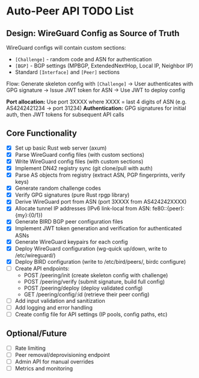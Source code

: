 # Auto-Peer API TODO List

## Design: WireGuard Config as Source of Truth

WireGuard configs will contain custom sections:
- `[Challenge]` - random code and ASN for authentication
- `[BGP]` - BGP settings (MPBGP, ExtendedNextHop, Local IP, Neighbor IP)
- Standard `[Interface]` and `[Peer]` sections

Flow: Generate skeleton config with `[Challenge]` → User authenticates with GPG signature → Issue JWT token for ASN → Use JWT to deploy config

**Port allocation:** Use port 3XXXX where XXXX = last 4 digits of ASN (e.g. AS4242421234 → port 31234)
**Authentication:** GPG signatures for initial auth, then JWT tokens for subsequent API calls

## Core Functionality

- [x] Set up basic Rust web server (axum)
- [x] Parse WireGuard config files (with custom sections)
- [x] Write WireGuard config files (with custom sections)
- [x] Implement DN42 registry sync (git clone/pull with auth)
- [x] Parse AS objects from registry (extract ASN, PGP fingerprints, verify keys)
- [x] Generate random challenge codes
- [x] Verify GPG signatures (pure Rust rpgp library)
- [x] Derive WireGuard port from ASN (port 3XXXX from AS424242XXXX)
- [x] Allocate tunnel IP addresses (IPv6 link-local from ASN: fe80::{peer}:{my}:{0/1})
- [x] Generate BIRD BGP peer configuration files
- [x] Implement JWT token generation and verification for authenticated ASNs
- [x] Generate WireGuard keypairs for each config
- [x] Deploy WireGuard configuration (wg-quick up/down, write to /etc/wireguard/)
- [x] Deploy BIRD configuration (write to /etc/bird/peers/, birdc configure)
- [ ] Create API endpoints:
  - POST /peering/init (create skeleton config with challenge)
  - POST /peering/verify (submit signature, build full config)
  - POST /peering/deploy (deploy validated config)
  - GET /peering/config/:id (retrieve their peer config)
- [ ] Add input validation and sanitization
- [ ] Add logging and error handling
- [ ] Create config file for API settings (IP pools, config paths, etc)

## Optional/Future

- [ ] Rate limiting
- [ ] Peer removal/deprovisioning endpoint
- [ ] Admin API for manual overrides
- [ ] Metrics and monitoring
